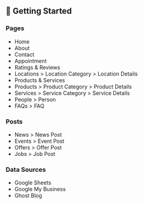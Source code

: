 ## 📍 Getting Started

### Pages

- Home
- About
- Contact
- Appointment
- Ratings & Reviews
- Locations > Location Category > Location Details
- Products & Services
- Products > Product Category > Product Details
- Services > Service Category > Service Details
- People > Person
- FAQs > FAQ

### Posts

- News > News Post
- Events > Event Post
- Offers > Offer Post
- Jobs > Job Post

### Data Sources

- Google Sheets
- Google My Business
- Ghost Blog
